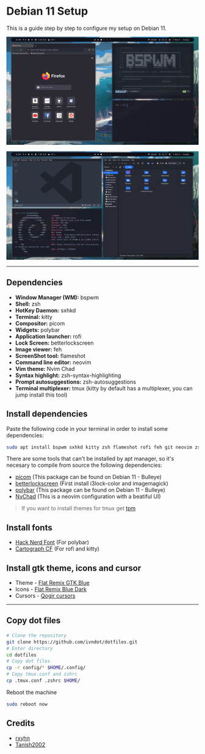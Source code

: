 # Debian 11 Setup

This is a guide step by step to configure my setup on Debian 11.

![Image 1](./preview/screenshot.png)

![Image 2](./preview/screenshot1.png)

---

## Dependencies

- **Window Manager (WM):** bspwm
- **Shell:** zsh
- **HotKey Daemon:** sxhkd
- **Terminal:** kitty
- **Compositor:** picom
- **Widgets:** polybar
- **Application launcher:** rofi
- **Lock Screen:** betterlockscreen
- **Image viewer:** feh
- **ScreenShot tool:** flameshot
- **Command line editor:** neovim
- **Vim theme:** Nvim Chad
- **Syntax highlight:** zsh-syntax-highlighting
- **Prompt autosuggestions:** zsh-autosuggestions
- **Terminal multiplexer:** tmux (kitty by default has a multiplexer, you can jump install this tool)

## Install dependencies

Paste the following code in your terminal in order to install some dependencies:

```sh
sudo apt install bspwm sxhkd kitty zsh flameshot rofi feh git neovim zsh-syntax-highlighting zsh-autosuggestions tmux
```

There are some tools that can't be installed by apt manager, so it's necesary to compile from source the following dependencies:

- [picom](https://github.com/yshui/picom) (This package can be found on Debian 11 - Bulleye)
- [betterlockscreen](https://github.com/betterlockscreen/betterlockscreen) (First install i3lock-color and imagemagick)
- [polybar](https://github.com/polybar/polybar/wiki/Compiling) (This package can be found on Debian 11 - Bulleye)
- [NvChad](https://nvchad.com/quickstart/install) (This is a neovim configuration with a beatiful UI)

> If you want to install themes for tmux get [tpm](https://github.com/tmux-plugins/tpm)

## Install fonts

- [Hack Nerd Font](https://www.nerdfonts.com/font-downloads) (For polybar)
- [Cartograph CF](https://en.bestfonts.pro/font/cartograph-cf) (For rofi and kitty)

## Install gtk theme, icons and cursor

- Theme - [Flat Remix GTK Blue](https://www.gnome-look.org/p/1214931)
- Icons - [Flat Remix Blue Dark](https://www.gnome-look.org/p/1012430)
- Cursors - [Qogir cursors](https://www.gnome-look.org/p/1366182/)

---

## Copy dot files

```sh
# Clone the repository
git clone https://github.com/ivndot/dotfiles.git
# Enter directory
cd dotfiles
# Copy dot files
cp -r config/* $HOME/.config/
# Copy tmux.conf and zshrc
cp .tmux.conf .zshrc $HOME/
```

Reboot the machine

```sh
sudo reboot now
```

## Credits

- [rxyhn](https://github.com/rxyhn/bspdots)
- [Tanish2002](https://github.com/Tanish2002/dot-files)
